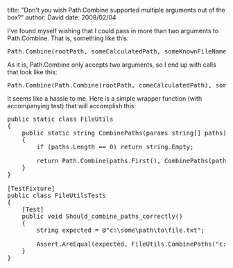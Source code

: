 
title: "Don't you wish Path.Combine supported multiple arguments out of the box?"
author: David
date: 2008/02/04

I've found myself wishing that I could pass in more than two arguments to Path.Combine. That is, something like this:
<pre>Path.Combine(rootPath, someCalculatedPath, someKnownFileName);</pre>

As it is, Path.Combine only accepts two arguments, so I end up with calls that look like this:
<pre>Path.Combine(Path.Combine(rootPath, comeCalculatedPath), someKnownFileName);</pre>

It seems like a hassle to me. Here is a simple wrapper function (with accompanying test) that will accomplish this:
<pre>public static class FileUtils
{
    public static string CombinePaths(params string[] paths)
    {
        if (paths.Length == 0) return string.Empty; 

        return Path.Combine(paths.First(), CombinePaths(paths.Skip(1).ToArray()));
    }
} 

[TestFixture]
public class FileUtilsTests
{
    [Test]
    public void Should_combine_paths_correctly()
    {
        string expected = @"c:\some\path\to\file.txt"; 

        Assert.AreEqual(expected, FileUtils.CombinePaths("c:\\some", "path\\to", "file.txt"));
    }
}
</pre>
